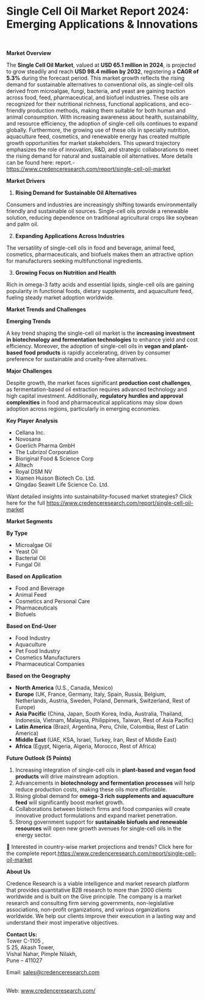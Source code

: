 # Single Cell Oil Market Report 2024: Emerging Applications & Innovations


<p>&nbsp;</p>
<p><strong>Market Overview</strong></p>
<p>The <strong>Single Cell Oil Market</strong>, valued at <strong>USD 65.1 million in 2024</strong>, is projected to grow steadily and reach <strong>USD 98.4 million by 2032</strong>, registering a <strong>CAGR of 5.3%</strong> during the forecast period. This market growth reflects the rising demand for sustainable alternatives to conventional oils, as single-cell oils derived from microalgae, fungi, bacteria, and yeast are gaining traction across food, feed, pharmaceutical, and biofuel industries. These oils are recognized for their nutritional richness, functional applications, and eco-friendly production methods, making them suitable for both human and animal consumption. With increasing awareness about health, sustainability, and resource efficiency, the adoption of single-cell oils continues to expand globally. Furthermore, the growing use of these oils in specialty nutrition, aquaculture feed, cosmetics, and renewable energy has created multiple growth opportunities for market stakeholders. This upward trajectory emphasizes the role of innovation, R&amp;D, and strategic collaborations to meet the rising demand for natural and sustainable oil alternatives. More details can be found here: report.-<a href="https://www.credenceresearch.com/report/single-cell-oil-market">https://www.credenceresearch.com/report/single-cell-oil-market</a></p>
<p><strong>Market Drivers</strong></p>
<ol>
<li><strong> Rising Demand for Sustainable Oil Alternatives</strong></li>
</ol>
<p>Consumers and industries are increasingly shifting towards environmentally friendly and sustainable oil sources. Single-cell oils provide a renewable solution, reducing dependence on traditional agricultural crops like soybean and palm oil.</p>
<ol start="2">
<li><strong> Expanding Applications Across Industries</strong></li>
</ol>
<p>The versatility of single-cell oils in food and beverage, animal feed, cosmetics, pharmaceuticals, and biofuels makes them an attractive option for manufacturers seeking multifunctional ingredients.</p>
<ol start="3">
<li><strong> Growing Focus on Nutrition and Health</strong></li>
</ol>
<p>Rich in omega-3 fatty acids and essential lipids, single-cell oils are gaining popularity in functional foods, dietary supplements, and aquaculture feed, fueling steady market adoption worldwide.</p>
<p><strong>Market Trends and Challenges</strong></p>
<p><strong>Emerging Trends</strong></p>
<p>A key trend shaping the single-cell oil market is the <strong>increasing investment in biotechnology and fermentation technologies</strong> to enhance yield and cost efficiency. Moreover, the adoption of single-cell oils in <strong>vegan and plant-based food products</strong> is rapidly accelerating, driven by consumer preference for sustainable and cruelty-free alternatives.</p>
<p><strong>Major Challenges</strong></p>
<p>Despite growth, the market faces significant <strong>production cost challenges</strong>, as fermentation-based oil extraction requires advanced technology and high capital investment. Additionally, <strong>regulatory hurdles and approval complexities</strong> in food and pharmaceutical applications may slow down adoption across regions, particularly in emerging economies.</p>
<p><strong>Key Player Analysis</strong></p>
<ul>
<li>Cellana Inc.</li>
<li>Novosana</li>
<li>Goerlich Pharma GmbH</li>
<li>The Lubrizol Corporation</li>
<li>Bioriginal Food &amp; Science Corp</li>
<li>Alltech</li>
<li>Royal DSM NV</li>
<li>Xiamen Huison Biotech Co. Ltd.</li>
<li>Qingdao Seawit Life Science Co. Ltd.</li>
</ul>
<p>Want detailed insights into sustainability-focused market strategies? Click here for the full <a href="https://www.credenceresearch.com/report/single-cell-oil-market">https://www.credenceresearch.com/report/single-cell-oil-market</a></p>
<p><strong>Market Segments</strong></p>
<p><strong>By Type</strong></p>
<ul>
<li>Microalgae Oil</li>
<li>Yeast Oil</li>
<li>Bacterial Oil</li>
<li>Fungal Oil</li>
</ul>
<p><strong>Based on Application</strong></p>
<ul>
<li>Food and Beverage</li>
<li>Animal Feed</li>
<li>Cosmetics and Personal Care</li>
<li>Pharmaceuticals</li>
<li>Biofuels</li>
</ul>
<p><strong>Based on End-User</strong></p>
<ul>
<li>Food Industry</li>
<li>Aquaculture</li>
<li>Pet Food Industry</li>
<li>Cosmetics Manufacturers</li>
<li>Pharmaceutical Companies</li>
</ul>
<p><strong>Based on the Geography</strong></p>
<ul>
<li><strong>North America</strong> (U.S., Canada, Mexico)</li>
<li><strong>Europe</strong> (UK, France, Germany, Italy, Spain, Russia, Belgium, Netherlands, Austria, Sweden, Poland, Denmark, Switzerland, Rest of Europe)</li>
<li><strong>Asia Pacific</strong> (China, Japan, South Korea, India, Australia, Thailand, Indonesia, Vietnam, Malaysia, Philippines, Taiwan, Rest of Asia Pacific)</li>
<li><strong>Latin America</strong> (Brazil, Argentina, Peru, Chile, Colombia, Rest of Latin America)</li>
<li><strong>Middle East</strong> (UAE, KSA, Israel, Turkey, Iran, Rest of Middle East)</li>
<li><strong>Africa</strong> (Egypt, Nigeria, Algeria, Morocco, Rest of Africa)</li>
</ul>
<p><strong>Future Outlook (5 Points)</strong></p>
<ol>
<li>Increasing integration of single-cell oils in <strong>plant-based and vegan food products</strong> will drive mainstream adoption.</li>
<li>Advancements in <strong>biotechnology and fermentation processes</strong> will help reduce production costs, making these oils more affordable.</li>
<li>Rising global demand for <strong>omega-3 rich supplements and aquaculture feed</strong> will significantly boost market growth.</li>
<li>Collaborations between biotech firms and food companies will create innovative product formulations and expand market penetration.</li>
<li>Strong government support for <strong>sustainable biofuels and renewable resources</strong> will open new growth avenues for single-cell oils in the energy sector.</li>
</ol>
<p>📌 Interested in country-wise market projections and trends? Click here for the complete report.<a href="https://www.credenceresearch.com/report/single-cell-oil-market">https://www.credenceresearch.com/report/single-cell-oil-market</a></p>
<p><strong>About Us</strong></p>
<p>Credence Research is a viable intelligence and market research platform that provides quantitative B2B research to more than 2000 clients worldwide and is built on the Give principle. The company is a market research and consulting firm serving governments, non-legislative associations, non-profit organizations, and various organizations worldwide. We help our clients improve their execution in a lasting way and understand their most imperative objectives.</p>
<p><strong>Contact Us:</strong><br /> Tower C-1105 ,<br /> S 25, Akash Tower,<br /> Vishal Nahar, Pimple Nilakh,<br /> Pune &ndash; 411027</p>
<p>Email: <a href="mailto:sales@credenceresearch.com">sales@credenceresearch.com</a></p>
<p><br /> Web: <a href="http://www.credenceresearch.com/">www.credenceresearch.com/</a></p>
